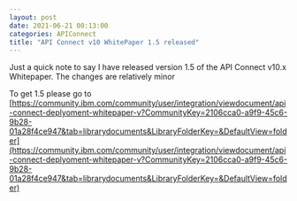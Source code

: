 ```yaml
---
layout: post
date: 2021-06-21 00:13:00
categories: APIConnect
title: "API Connect v10 WhitePaper 1.5 released"
---
```


Just a quick note to say I have released version 1.5 of the  API Connect v10.x Whitepaper. The changes are relatively minor

<!--more-->

To get 1.5 please go to [https://community.ibm.com/community/user/integration/viewdocument/api-connect-deplyoment-whitepaper-v?CommunityKey=2106cca0-a9f9-45c6-9b28-01a28f4ce947&tab=librarydocuments&LibraryFolderKey=&DefaultView=folder](https://community.ibm.com/community/user/integration/viewdocument/api-connect-deplyoment-whitepaper-v?CommunityKey=2106cca0-a9f9-45c6-9b28-01a28f4ce947&tab=librarydocuments&LibraryFolderKey=&DefaultView=folder)
